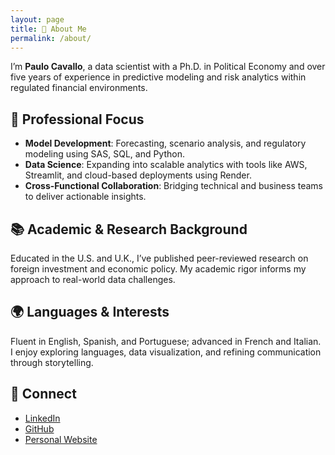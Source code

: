 ```yaml
---
layout: page
title: 👋 About Me
permalink: /about/
---
```

I’m **Paulo Cavallo**, a data scientist with a Ph.D. in Political Economy and over five years of experience in predictive modeling and risk analytics within regulated financial environments.

## 💼 Professional Focus

- **Model Development**: Forecasting, scenario analysis, and regulatory modeling using SAS, SQL, and Python.
- **Data Science**: Expanding into scalable analytics with tools like AWS, Streamlit, and cloud-based deployments using Render.
- **Cross-Functional Collaboration**: Bridging technical and business teams to deliver actionable insights.

## 📚 Academic & Research Background

Educated in the U.S. and U.K., I’ve published peer-reviewed research on foreign investment and economic policy. My academic rigor informs my approach to real-world data challenges.

## 🌍 Languages & Interests

Fluent in English, Spanish, and Portuguese; advanced in French and Italian. I enjoy exploring languages, data visualization, and refining communication through storytelling.

## 🔗 Connect

- [LinkedIn](https://www.linkedin.com/in/paulocavallo)
- [GitHub](https://github.com/pmcavallo)
- [Personal Website](https://www.paulocavallo.wordpress.com "Personal Website")
